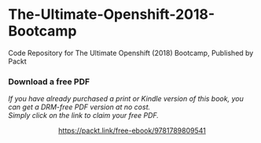 # The-Ultimate-Openshift-2018-Bootcamp
Code Repository for The Ultimate Openshift (2018) Bootcamp, Published by Packt
### Download a free PDF

 <i>If you have already purchased a print or Kindle version of this book, you can get a DRM-free PDF version at no cost.<br>Simply click on the link to claim your free PDF.</i>
<p align="center"> <a href="https://packt.link/free-ebook/9781789809541">https://packt.link/free-ebook/9781789809541 </a> </p>